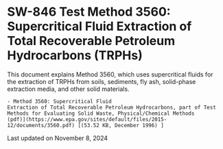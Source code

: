 
# SW-846 Test Method 3560: Supercritical Fluid Extraction of Total Recoverable Petroleum Hydrocarbons (TRPHs)  


This document explains Method 3560, which uses supercritical fluids for
the extraction of TRPHs from soils, sediments, fly ash, solid-phase
extraction media, and other solid materials.

    - Method 3560: Supercritical Fluid
    Extraction of Total Recoverable Petroleum Hydrocarbons, part of Test
    Methods for Evaluating Solid Waste, Physical/Chemical Methods
    (pdf)](https://www.epa.gov/sites/default/files/2015-12/documents/3560.pdf) [(53.52 KB, December 1996) ] 

Last updated on November 8, 2024

